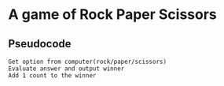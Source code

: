 # A game of Rock Paper Scissors

## Pseudocode
```Get option from human(rock/paper/scissors)
Get option from computer(rock/paper/scissors)
Evaluate answer and output winner
Add 1 count to the winner
```

